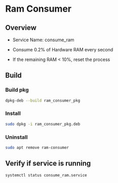 # Ram Consumer

## Overview



- Service Name: consume_ram

- Consume 0.2% of Hardware RAM every second

- If the remaining RAM < 10%, reset the process

## Build

### Build pkg

```bash
dpkg-deb --build ram_consumer_pkg
```

### Install

```bash
sudo dpkg -i ram_consumer_pkg.deb
```

### Uninstall

```bash
sudo apt remove ram-consumer
```

## Verify if service is running

```bash
systemctl status consume_ram.service
```
